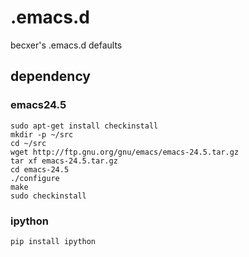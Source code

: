 # .emacs.d

becxer's .emacs.d defaults

## dependency

### emacs24.5

    sudo apt-get install checkinstall
    mkdir -p ~/src
    cd ~/src
    wget http://ftp.gnu.org/gnu/emacs/emacs-24.5.tar.gz
    tar xf emacs-24.5.tar.gz
    cd emacs-24.5
    ./configure
    make
    sudo checkinstall


### ipython

    pip install ipython
